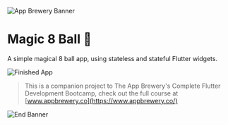 ![App Brewery Banner](https://github.com/londonappbrewery/Images/blob/master/AppBreweryBanner.png)


# Magic 8 Ball 🎱

A simple magical 8 ball app, using stateless and stateful Flutter widgets. 

![Finished App](https://github.com/londonappbrewery/Images/blob/master/8-ball-flutter-gif.gif)


>This is a companion project to The App Brewery's Complete Flutter Development Bootcamp, check out the full course at [www.appbrewery.co](https://www.appbrewery.co/)

![End Banner](https://github.com/londonappbrewery/Images/blob/master/readme-end-banner.png)
